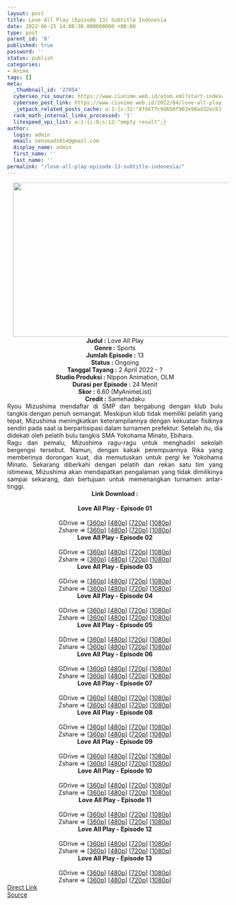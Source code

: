 ```yaml
---
layout: post
title: Love All Play (Episode 13) Subtitle Indonesia
date: 2022-06-25 14:08:38.000000000 +00:00
type: post
parent_id: '0'
published: true
password: ''
status: publish
categories:
- Anime
tags: []
meta:
  _thumbnail_id: '27054'
  cyberseo_rss_source: https://www.ciunime.web.id/atom.xml?start-index=1
  cyberseo_post_link: https://www.ciunime.web.id/2022/04/love-all-play-subtitle-indonesia.html
  _jetpack_related_posts_cache: a:1:{s:32:"8f6677c9d6b0f903e98ad32ec61f8deb";a:2:{s:7:"expires";i:1656214831;s:7:"payload";a:3:{i:0;a:1:{s:2:"id";i:26885;}i:1;a:1:{s:2:"id";i:26779;}i:2;a:1:{s:2:"id";i:25668;}}}}
  rank_math_internal_links_processed: '1'
  litespeed_vpi_list: a:1:{i:0;s:12:"empty result";}
author:
  login: admin
  email: senseads014@gmail.com
  display_name: admin
  first_name: ''
  last_name: ''
permalink: "/love-all-play-episode-13-subtitle-indonesia/"
---
```

<div class="separator" style="clear: both; text-align: center;"><a href="https://blogger.googleusercontent.com/img/b/R29vZ2xl/AVvXsEhOd4MQ9Q4S0SP1PIuwPXbidP_ZxzwuOZTIE74SVQ0AqXEffCis_5I7VsZ4VrVII8El1M-cRqnDTUFXgtpNafg4E5UzyI3dsqsyl_ovuoPxYUQSJy9mSDu43IRspoO5WXdK-dlHv5fgdazxB5eliOtZPCA6Dy-4jW3eG9GPU1JIyBu0CNL90g-to7a9/s1280/Love%20All%20Play.jpg" style="margin-left: 1em; margin-right: 1em;"><img border="0" data-original-height="720" data-original-width="1280" height="360" src="{{ site.baseurl }}/assets/2022/06/Love%20All%20Play.jpg" width="640" /></a></div>
<div class="separator" style="clear: both; text-align: center;"></div>
<div style="text-align: center;"><b>Judul</b><b><b> </b>:</b> Love All Play</div>
<div style="text-align: center;"><b><b>Genre :</b></b> Sports</div>
<div style="text-align: center;"><b>Jumlah Episode :</b> 13<br /><b>Status :&nbsp;</b>Ongoing<br /><b>Tanggal Tayang :</b> 2 April&nbsp;2022 - ?<br /><b>Studio Produksi :</b>&nbsp;Nippon Animation, OLM<br /><b>Durasi per Episode :</b> 24 Menit</div>
<div style="text-align: center;"><b>Skor :</b> 6.60 (MyAnimeList)</div>
<div style="text-align: center;"><b>Credit :</b>&nbsp;Samehadaku</div>
<div style="text-align: center;"></div>
<div style="text-align: justify;">
<div>Ryou Mizushima mendaftar di SMP dan bergabung dengan klub bulu tangkis dengan penuh semangat. Meskipun klub tidak memiliki pelatih yang tepat, Mizushima meningkatkan keterampilannya dengan kekuatan fisiknya sendiri pada saat ia berpartisipasi dalam turnamen prefektur. Setelah itu, dia didekati oleh pelatih bulu tangkis SMA Yokohama Minato, Ebihara.</div>
<div></div>
<div>Ragu dan pemalu, Mizushima ragu-ragu untuk menghadiri sekolah bergengsi tersebut. Namun, dengan kakak perempuannya Rika yang memberinya dorongan kuat, dia memutuskan untuk pergi ke Yokohama Minato. Sekarang diberkahi dengan pelatih dan rekan satu tim yang istimewa, Mizushima akan mendapatkan pengalaman yang tidak dimilikinya sampai sekarang, dan bertujuan untuk memenangkan turnamen antar-tinggi.</div>
</div>
<div style="text-align: justify;"></div>
<div style="text-align: justify;"></div>
<div style="text-align: center;">
<div style="text-align: center;">
<div style="text-align: left;">
<div style="text-align: center;"><b>Link Download :</b></div>
<div style="text-align: center;"><b><br /></b></div>
<div style="text-align: center;"><span style="text-align: left;"><b>Love All Play&nbsp;</b></span><b>- Episode 01</b></div>
<div style="text-align: center;"><b><br /></b></div>
<div style="text-align: center;">GDrive =&gt; [<a href="https://acefile.co/f/71641794/lap-1-360p-samehadaku-care-mp4" target="_blank" rel="noopener">360p</a>] [<a href="https://acefile.co/f/71641802/lap-1-480p-samehadaku-care-mp4" target="_blank" rel="noopener">480p</a>] [<a href="https://acefile.co/f/71642901/lap-1-mp4hd-samehadaku-care-mp4" target="_blank" rel="noopener">720p</a>] [<a href="https://acefile.co/f/71643990/lap-1-fullhd-samehadaku-care-mp4" target="_blank" rel="noopener">1080p</a>]</div>
<div style="text-align: center;">Zshare =&gt; [<a href="https://www91.zippyshare.com/v/MXSlUB1E/file.html" target="_blank" rel="noopener">360p</a>] [<a href="https://www86.zippyshare.com/v/1WUXSCxu/file.html" target="_blank" rel="noopener">480p</a>] [<a href="https://www30.zippyshare.com/v/LihEDaID/file.html" target="_blank" rel="noopener">720p</a>] [<a href="https://www59.zippyshare.com/v/gqgxBTzP/file.html" target="_blank" rel="noopener">1080p</a>]</div>
<div style="text-align: center;"></div>
<div style="text-align: center;">
<div><span style="text-align: left;"><b>Love All Play&nbsp;</b></span><b>- Episode 02</b></div>
<div><b><br /></b></div>
<div>GDrive =&gt; [<a href="https://acefile.co/f/72223728/lap-2-360p-samehadaku-care-mp4" target="_blank" rel="noopener">360p</a>] [<a href="https://acefile.co/f/72223732/lap-2-480p-samehadaku-care-mp4" target="_blank" rel="noopener">480p</a>] [<a href="https://acefile.co/f/72224098/lap-2-mp4hd-samehadaku-care-mp4" target="_blank" rel="noopener">720p</a>] [<a href="https://acefile.co/f/72224831/lap-2-fullhd-samehadaku-care-mp4" target="_blank" rel="noopener">1080p</a>]</div>
<div>Zshare =&gt; [<a href="https://www104.zippyshare.com/v/3Tjvxvon/file.html" target="_blank" rel="noopener">360p</a>] [<a href="https://www104.zippyshare.com/v/SYqG6tQh/file.html" target="_blank" rel="noopener">480p</a>] [<a href="https://www34.zippyshare.com/v/BDsnGc63/file.html" target="_blank" rel="noopener">720p</a>] [<a href="https://www93.zippyshare.com/v/q0mi1rGY/file.html" target="_blank" rel="noopener">1080p</a>]</div>
<div></div>
<div>
<div><span style="text-align: left;"><b>Love All Play&nbsp;</b></span><b>- Episode 03</b></div>
<div><b><br /></b></div>
<div>GDrive =&gt; [<a href="https://acefile.co/f/72767653/lap-3-360p-samehadaku-care-mp4" target="_blank" rel="noopener">360p</a>] [<a href="https://acefile.co/f/72767661/lap-3-480p-samehadaku-care-mp4" target="_blank" rel="noopener">480p</a>] [<a href="https://acefile.co/f/72767670/lap-3-mp4hd-samehadaku-care-mp4" target="_blank" rel="noopener">720p</a>] [<a href="https://acefile.co/f/72768007/lap-3-fullhd-samehadaku-care-mp4" target="_blank" rel="noopener">1080p</a>]</div>
<div>Zshare =&gt; [<a href="https://www53.zippyshare.com/v/IHp0ZFo4/file.html" target="_blank" rel="noopener">360p</a>] [<a href="https://www53.zippyshare.com/v/w7z3Qfiv/file.html" target="_blank" rel="noopener">480p</a>] [<a href="https://www53.zippyshare.com/v/YT6i2KRo/file.html" target="_blank" rel="noopener">720p</a>] [<a href="https://www81.zippyshare.com/v/h7gUM5Bm/file.html" target="_blank" rel="noopener">1080p</a>]</div>
</div>
<div></div>
<div>
<div><span style="text-align: left;"><b>Love All Play&nbsp;</b></span><b>- Episode 04</b></div>
<div><b><br /></b></div>
<div>GDrive =&gt; [<a href="https://acefile.co/f/73297287/lap-4v2-360p-samehadaku-care-mp4" target="_blank" rel="noopener">360p</a>] [<a href="https://acefile.co/f/73297296/lap-4v2-480p-samehadaku-care-mp4" target="_blank" rel="noopener">480p</a>] [<a href="https://acefile.co/f/73297694/lap-4v2-mp4hd-samehadaku-care-mp4" target="_blank" rel="noopener">720p</a>] [<a href="https://acefile.co/f/73298256/lap-4v2-fullhd-samehadaku-care-mp4" target="_blank" rel="noopener">1080p</a>]</div>
<div>Zshare =&gt; [<a href="https://www5.zippyshare.com/v/w1UlSrNV/file.html" target="_blank" rel="noopener">360p</a>] [<a href="https://www5.zippyshare.com/v/tbu7Vz9k/file.html" target="_blank" rel="noopener">480p</a>] [<a href="https://www15.zippyshare.com/v/7lYsqjlJ/file.html" target="_blank" rel="noopener">720p</a>] [<a href="https://www9.zippyshare.com/v/xZ5yyKjt/file.html" target="_blank" rel="noopener">1080p</a>]</div>
</div>
<div></div>
<div>
<div><span style="text-align: left;"><b>Love All Play&nbsp;</b></span><b>- Episode 05</b></div>
<div><b><br /></b></div>
<div>GDrive =&gt; [<a href="https://acefile.co/f/73835911/lap-5-360p-samehadaku-care-mp4" target="_blank" rel="noopener">360p</a>] [<a href="https://acefile.co/f/73835917/lap-5-480p-samehadaku-care-mp4" target="_blank" rel="noopener">480p</a>] [<a href="https://acefile.co/f/73835922/lap-5-mp4hd-samehadaku-care-mp4" target="_blank" rel="noopener">720p</a>] [<a href="https://acefile.co/f/73836943/lap-5-fullhd-samehadaku-care-mp4" target="_blank" rel="noopener">1080p</a>]</div>
<div>Zshare =&gt; [<a href="https://www41.zippyshare.com/v/XzHJD5h5/file.html" target="_blank" rel="noopener">360p</a>] [<a href="https://www41.zippyshare.com/v/ZW0bx5LM/file.html" target="_blank" rel="noopener">480p</a>] [<a href="https://www41.zippyshare.com/v/iGBNBcXv/file.html" target="_blank" rel="noopener">720p</a>] [<a href="https://www117.zippyshare.com/v/ES8Jd0mU/file.html" target="_blank" rel="noopener">1080p</a>]</div>
</div>
<div></div>
<div>
<div><span style="text-align: left;"><b>Love All Play&nbsp;</b></span><b>- Episode 06</b></div>
<div><b><br /></b></div>
<div>GDrive =&gt; [<a href="https://acefile.co/f/74277235/lap-6-360p-samehadaku-care-mp4" target="_blank" rel="noopener">360p</a>] [<a href="https://acefile.co/f/74277242/lap-6-480p-samehadaku-care-mp4" target="_blank" rel="noopener">480p</a>] [<a href="https://acefile.co/f/74277571/lap-6-mp4hd-samehadaku-care-mp4" target="_blank" rel="noopener">720p</a>] [<a href="https://acefile.co/f/74278081/lap-6-fullhd-samehadaku-care-mp4" target="_blank" rel="noopener">1080p</a>]</div>
<div>Zshare =&gt; [<a href="https://www101.zippyshare.com/v/7MbLasbf/file.html" target="_blank" rel="noopener">360p</a>] [<a href="https://www101.zippyshare.com/v/kjI9DtzT/file.html" target="_blank" rel="noopener">480p</a>] [<a href="https://www27.zippyshare.com/v/rQowOQ3D/file.html" target="_blank" rel="noopener">720p</a>] [<a href="https://www97.zippyshare.com/v/IFMZvIfV/file.html" target="_blank" rel="noopener">1080p</a>]</div>
</div>
<div></div>
<div>
<div><span style="text-align: left;"><b>Love All Play&nbsp;</b></span><b>- Episode 07</b></div>
<div><b><br /></b></div>
<div>GDrive =&gt; [<a href="https://acefile.co/f/74786788/lap-7-360p-samehadaku-care-mp4" target="_blank" rel="noopener">360p</a>] [<a href="https://acefile.co/f/74786794/lap-7-480p-samehadaku-care-mp4" target="_blank" rel="noopener">480p</a>] [<a href="https://acefile.co/f/74786796/lap-7-mp4hd-samehadaku-care-mp4" target="_blank" rel="noopener">720p</a>] [<a href="https://acefile.co/f/74787720/lap-7-fullhd-samehadaku-care-mp4" target="_blank" rel="noopener">1080p</a>]</div>
<div>Zshare =&gt; [<a href="https://www114.zippyshare.com/v/ouo0jiuS/file.html" target="_blank" rel="noopener">360p</a>] [<a href="https://www114.zippyshare.com/v/NIPqRKET/file.html" target="_blank" rel="noopener">480p</a>] [<a href="https://www114.zippyshare.com/v/mTQdSnhP/file.html" target="_blank" rel="noopener">720p</a>] [<a href="https://www78.zippyshare.com/v/O9ZXazqS/file.html" target="_blank" rel="noopener">1080p</a>]</div>
</div>
<div></div>
<div>
<div><span style="text-align: left;"><b>Love All Play&nbsp;</b></span><b>- Episode 08</b></div>
<div><b><br /></b></div>
<div>GDrive =&gt; [<a href="https://acefile.co/f/75264267/lap-8-360p-samehadaku-care-mp4" target="_blank" rel="noopener">360p</a>] [<a href="https://acefile.co/f/75264272/lap-8-480p-samehadaku-care-mp4" target="_blank" rel="noopener">480p</a>] [<a href="https://acefile.co/f/75264737/lap-8-mp4hd-samehadaku-care-mp4" target="_blank" rel="noopener">720p</a>] [<a href="https://acefile.co/f/75265180/lap-8-fullhd-samehadaku-care-mp4" target="_blank" rel="noopener">1080p</a>]</div>
<div>Zshare =&gt; [<a href="https://www52.zippyshare.com/v/TgmidLmX/file.html" target="_blank" rel="noopener">360p</a>] [<a href="https://www52.zippyshare.com/v/TmDCyiMU/file.html" target="_blank" rel="noopener">480p</a>] [<a href="https://www76.zippyshare.com/v/OwWr2TkR/file.html" target="_blank" rel="noopener">720p</a>] [<a href="https://www118.zippyshare.com/v/8cC7SvOb/file.html" target="_blank" rel="noopener">1080p</a>]</div>
</div>
<div></div>
<div>
<div><span style="text-align: left;"><b>Love All Play&nbsp;</b></span><b>- Episode 09</b></div>
<div><b><br /></b></div>
<div>GDrive =&gt; [<a href="https://acefile.co/f/75782710/lap-9-360p-samehadaku-care-mp4" target="_blank" rel="noopener">360p</a>] [<a href="https://acefile.co/f/75782716/lap-9-480p-samehadaku-care-mp4" target="_blank" rel="noopener">480p</a>] [<a href="https://acefile.co/f/75784068/lap-9-mp4hd-samehadaku-care-mp4" target="_blank" rel="noopener">720p</a>] [<a href="https://acefile.co/f/75784521/lap-9-fullhd-samehadaku-care-mp4" target="_blank" rel="noopener">1080p</a>]</div>
<div>Zshare =&gt; [<a href="https://www52.zippyshare.com/v/3JYm5nh2/file.html" target="_blank" rel="noopener">360p</a>] [<a href="https://www52.zippyshare.com/v/znpNvnSR/file.html" target="_blank" rel="noopener">480p</a>] [<a href="https://www120.zippyshare.com/v/DM6F3RKP/file.html" target="_blank" rel="noopener">720p</a>] [<a href="https://www103.zippyshare.com/v/ks9O2DO8/file.html" target="_blank" rel="noopener">1080p</a>]</div>
</div>
<div></div>
<div>
<div><span style="text-align: left;"><b>Love All Play&nbsp;</b></span><b>- Episode 10</b></div>
<div><b><br /></b></div>
<div>GDrive =&gt; [<a href="https://acefile.co/f/76285056/lap-10-360p-samehadaku-care-mp4" target="_blank" rel="noopener">360p</a>] [<a href="https://acefile.co/f/76285066/lap-10-480p-samehadaku-care-mp4" target="_blank" rel="noopener">480p</a>] [<a href="https://acefile.co/f/76285368/lap-10-mp4hd-samehadaku-care-mp4" target="_blank" rel="noopener">720p</a>] [<a href="https://acefile.co/f/76286282/lap-10-fullhd-samehadaku-care-mp4" target="_blank" rel="noopener">1080p</a>]</div>
<div>Zshare =&gt; [<a href="https://www66.zippyshare.com/v/ElNnlHbZ/file.html" target="_blank" rel="noopener">360p</a>] [<a href="https://www66.zippyshare.com/v/CDLEhVaR/file.html" target="_blank" rel="noopener">480p</a>] [<a href="https://www110.zippyshare.com/v/cUS1FE82/file.html" target="_blank" rel="noopener">720p</a>] [<a href="https://www82.zippyshare.com/v/8rSpLppz/file.html" target="_blank" rel="noopener">1080p</a>]</div>
</div>
<div></div>
<div>
<div><span style="text-align: left;"><b>Love All Play&nbsp;</b></span><b>- Episode 11</b></div>
<div><b><br /></b></div>
<div>GDrive =&gt; [<a href="https://acefile.co/f/76796526/lap-11-360p-samehadaku-care-mp4" target="_blank" rel="noopener">360p</a>] [<a href="https://acefile.co/f/76796532/lap-11-480p-samehadaku-care-mp4" target="_blank" rel="noopener">480p</a>] [<a href="https://acefile.co/f/76797570/lap-11-mp4hd-samehadaku-care-mp4" target="_blank" rel="noopener">720p</a>] [<a href="https://acefile.co/f/76797987/lap-11-fullhd-samehadaku-care-mp4" target="_blank" rel="noopener">1080p</a>]</div>
<div>Zshare =&gt; [<a href="https://www39.zippyshare.com/v/NtBc3X3N/file.html" target="_blank" rel="noopener">360p</a>] [<a href="https://www39.zippyshare.com/v/ZVvz8CB2/file.html" target="_blank" rel="noopener">480p</a>] [<a href="https://www69.zippyshare.com/v/XuOg7h6e/file.html" target="_blank" rel="noopener">720p</a>] [<a href="https://www16.zippyshare.com/v/8VXPSAb8/file.html" target="_blank" rel="noopener">1080p</a>]</div>
</div>
<div></div>
<div>
<div><span style="text-align: left;"><b>Love All Play&nbsp;</b></span><b>- Episode 12</b></div>
<div><b><br /></b></div>
<div>GDrive =&gt; [<a href="https://acefile.co/f/77304841/lap-12-360p-samehadaku-care-mp4" target="_blank" rel="noopener">360p</a>] [<a href="https://acefile.co/f/77304847/lap-12-480p-samehadaku-care-mp4" target="_blank" rel="noopener">480p</a>] [<a href="https://acefile.co/f/77305501/lap-12-mp4hd-samehadaku-care-mp4" target="_blank" rel="noopener">720p</a>] [<a href="https://acefile.co/f/77306159/lap-12-fullhd-samehadaku-care-mp4" target="_blank" rel="noopener">1080p</a>]</div>
<div>Zshare =&gt; [<a href="https://www23.zippyshare.com/v/eN6QNfQz/file.html" target="_blank" rel="noopener">360p</a>] [<a href="https://www23.zippyshare.com/v/RWWIqwL2/file.html" target="_blank" rel="noopener">480p</a>] [<a href="https://www17.zippyshare.com/v/hlUzGLqc/file.html" target="_blank" rel="noopener">720p</a>] [<a href="https://www70.zippyshare.com/v/wOpiaD6O/file.html" target="_blank" rel="noopener">1080p</a>]</div>
</div>
<div></div>
<div>
<div><span style="text-align: left;"><b>Love All Play&nbsp;</b></span><b>- Episode 13</b></div>
<div><b><br /></b></div>
<div>GDrive =&gt; [<a href="https://acefile.co/f/77863161/lap-13-360p-samehadaku-care-mp4" target="_blank" rel="noopener">360p</a>] [<a href="https://acefile.co/f/77863168/lap-13-480p-samehadaku-care-mp4" target="_blank" rel="noopener">480p</a>] [<a href="https://acefile.co/f/77863854/lap-13-mp4hd-samehadaku-care-mp4" target="_blank" rel="noopener">720p</a>] [<a href="https://acefile.co/f/77865845/lap-13-fullhd-samehadaku-care-mp4" target="_blank" rel="noopener">1080p</a>]</div>
<div>Zshare =&gt; [<a href="https://www18.zippyshare.com/v/Li12oihp/file.html" target="_blank" rel="noopener">360p</a>] [<a href="https://www18.zippyshare.com/v/Lr8QpjQg/file.html" target="_blank" rel="noopener">480p</a>] [<a href="https://www87.zippyshare.com/v/ySjzhyM2/file.html" target="_blank" rel="noopener">720p</a>] [<a href="https://www9.zippyshare.com/v/OMRaHYXa/file.html" target="_blank" rel="noopener">1080p</a>]</div>
</div>
</div>
</div>
</div>
</div>
<link rel="stylesheet" href="https://cdnjs.cloudflare.com/ajax/libs/font-awesome/4.7.0/css/font-awesome.min.css" />
<div class="divbtn"> <a href="https://handymansurrender.com/fihup8buzv?key=94550f7ce39444073321dde3b8782f97" class="btn"><i class="fa fa-download"></i> Direct Link</a> <br /><a href="https://www.ciunime.web.id/2022/04/love-all-play-subtitle-indonesia.html">Source</a> </div>
